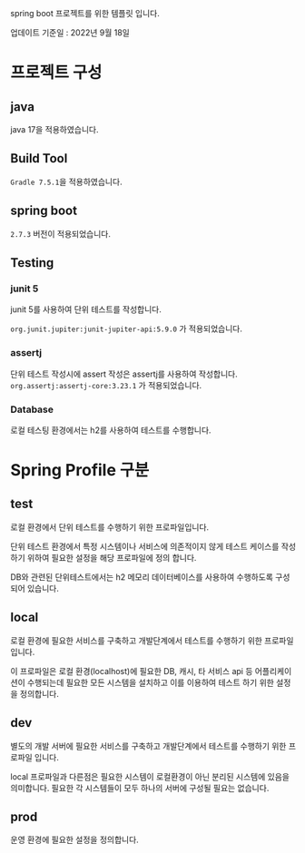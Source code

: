 spring boot 프로젝트를 위한 템플릿 입니다.

업데이트 기준일 : 2022년 9월 18일

# 프로젝트 구성
## java
java 17을 적용하였습니다.

## Build Tool
`Gradle 7.5.1`을 적용하였습니다. 

## spring boot
`2.7.3` 버전이 적용되었습니다.

## Testing
### junit 5
junit 5를 사용하여 단위 테스트를 작성합니다.

`org.junit.jupiter:junit-jupiter-api:5.9.0` 가 적용되었습니다. 

### assertj
단위 테스트 작성시에 assert 작성은 assertj를 사용하여 작성합니다.
`org.assertj:assertj-core:3.23.1` 가 적용되었습니다.

### Database 
로컬 테스팅 환경에서는 h2를 사용하여 테스트를 수행합니다.


# Spring Profile 구분
## test
로컬 환경에서 단위 테스트를 수행하기 위한 프로파일입니다. 

단위 테스트 환경에서 특정 시스템이나 서비스에 의존적이지 않게 테스트 케이스를 작성하기 위하여 필요한 설정을 해당 프로파일에 정의 합니다.

DB와 관련된 단위테스트에서는 h2 메모리 데이터베이스를 사용하여 수행하도록 구성되어 있습니다.

## local
로컬 환경에 필요한 서비스를 구축하고 개발단계에서 테스트를 수행하기 위한 프로파일 입니다.

이 프로파일은 로컬 환경(localhost)에 필요한 DB, 캐시, 타 서비스 api 등 어플리케이션이 수행되는데 필요한 모든 시스템을 설치하고 이를 이용하여 테스트 하기 위한 설정을 정의합니다.

## dev
별도의 개발 서버에 필요한 서비스를 구축하고 개발단계에서 테스트를 수행하기 위한 프로파일 입니다.

local 프로파일과 다른점은 필요한 시스템이 로컬환경이 아닌 분리된 시스템에 있음을 의미합니다. 필요한 각 시스템들이 모두 하나의 서버에 구성될 필요는 없습니다.

## prod
운영 환경에 필요한 설정을 정의합니다.
